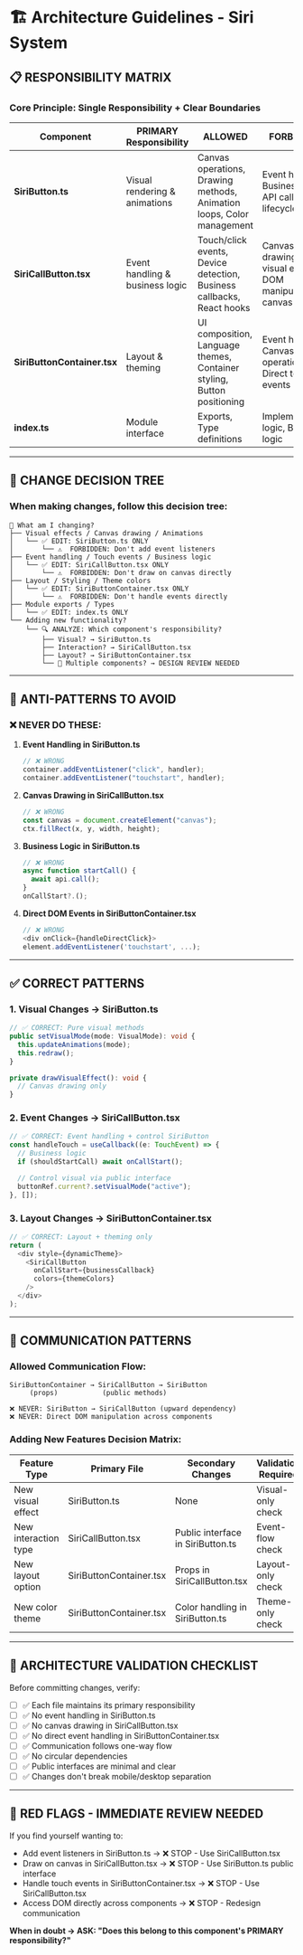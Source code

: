# 🏗️ Architecture Guidelines - Siri System

## 📋 RESPONSIBILITY MATRIX

### Core Principle: **Single Responsibility + Clear Boundaries**

| Component                   | PRIMARY Responsibility          | ALLOWED                                                                | FORBIDDEN                                                         |
| --------------------------- | ------------------------------- | ---------------------------------------------------------------------- | ----------------------------------------------------------------- |
| **SiriButton.ts**           | Visual rendering & animations   | Canvas operations, Drawing methods, Animation loops, Color management  | Event handling, Business logic, API calls, React lifecycle        |
| **SiriCallButton.tsx**      | Event handling & business logic | Touch/click events, Device detection, Business callbacks, React hooks  | Canvas drawing, Direct visual effects, DOM manipulation of canvas |
| **SiriButtonContainer.tsx** | Layout & theming                | UI composition, Language themes, Container styling, Button positioning | Event handling, Canvas operations, Direct touch events            |
| **index.ts**                | Module interface                | Exports, Type definitions                                              | Implementation logic, Business logic                              |

---

## 🔧 CHANGE DECISION TREE

### When making changes, follow this decision tree:

```
🤔 What am I changing?
├── Visual effects / Canvas drawing / Animations
│   └── ✅ EDIT: SiriButton.ts ONLY
│       └── ⚠️  FORBIDDEN: Don't add event listeners
├── Event handling / Touch events / Business logic
│   └── ✅ EDIT: SiriCallButton.tsx ONLY
│       └── ⚠️  FORBIDDEN: Don't draw on canvas directly
├── Layout / Styling / Theme colors
│   └── ✅ EDIT: SiriButtonContainer.tsx ONLY
│       └── ⚠️  FORBIDDEN: Don't handle events directly
├── Module exports / Types
│   └── ✅ EDIT: index.ts ONLY
└── Adding new functionality?
    └── 🔍 ANALYZE: Which component's responsibility?
        ├── Visual? → SiriButton.ts
        ├── Interaction? → SiriCallButton.tsx
        ├── Layout? → SiriButtonContainer.tsx
        └── 🚨 Multiple components? → DESIGN REVIEW NEEDED
```

---

## 🚫 ANTI-PATTERNS TO AVOID

### ❌ NEVER DO THESE:

1. **Event Handling in SiriButton.ts**

   ```typescript
   // ❌ WRONG
   container.addEventListener("click", handler);
   container.addEventListener("touchstart", handler);
   ```

2. **Canvas Drawing in SiriCallButton.tsx**

   ```typescript
   // ❌ WRONG
   const canvas = document.createElement("canvas");
   ctx.fillRect(x, y, width, height);
   ```

3. **Business Logic in SiriButton.ts**

   ```typescript
   // ❌ WRONG
   async function startCall() {
     await api.call();
   }
   onCallStart?.();
   ```

4. **Direct DOM Events in SiriButtonContainer.tsx**
   ```typescript
   // ❌ WRONG
   <div onClick={handleDirectClick}>
   element.addEventListener('touchstart', ...);
   ```

---

## ✅ CORRECT PATTERNS

### 1. **Visual Changes → SiriButton.ts**

```typescript
// ✅ CORRECT: Pure visual methods
public setVisualMode(mode: VisualMode): void {
  this.updateAnimations(mode);
  this.redraw();
}

private drawVisualEffect(): void {
  // Canvas drawing only
}
```

### 2. **Event Changes → SiriCallButton.tsx**

```typescript
// ✅ CORRECT: Event handling + control SiriButton
const handleTouch = useCallback((e: TouchEvent) => {
  // Business logic
  if (shouldStartCall) await onCallStart();

  // Control visual via public interface
  buttonRef.current?.setVisualMode("active");
}, []);
```

### 3. **Layout Changes → SiriButtonContainer.tsx**

```typescript
// ✅ CORRECT: Layout + theming only
return (
  <div style={dynamicTheme}>
    <SiriCallButton
      onCallStart={businessCallback}
      colors={themeColors}
    />
  </div>
);
```

---

## 🔄 COMMUNICATION PATTERNS

### **Allowed Communication Flow:**

```
SiriButtonContainer → SiriCallButton → SiriButton
     (props)           (public methods)

❌ NEVER: SiriButton → SiriCallButton (upward dependency)
❌ NEVER: Direct DOM manipulation across components
```

### **Adding New Features Decision Matrix:**

| Feature Type         | Primary File            | Secondary Changes                 | Validation Required |
| -------------------- | ----------------------- | --------------------------------- | ------------------- |
| New visual effect    | SiriButton.ts           | None                              | Visual-only check   |
| New interaction type | SiriCallButton.tsx      | Public interface in SiriButton.ts | Event-flow check    |
| New layout option    | SiriButtonContainer.tsx | Props in SiriCallButton.tsx       | Layout-only check   |
| New color theme      | SiriButtonContainer.tsx | Color handling in SiriButton.ts   | Theme-only check    |

---

## 🎯 ARCHITECTURE VALIDATION CHECKLIST

Before committing changes, verify:

- [ ] ✅ Each file maintains its primary responsibility
- [ ] ✅ No event handling in SiriButton.ts
- [ ] ✅ No canvas drawing in SiriCallButton.tsx
- [ ] ✅ No direct event handling in SiriButtonContainer.tsx
- [ ] ✅ Communication follows one-way flow
- [ ] ✅ No circular dependencies
- [ ] ✅ Public interfaces are minimal and clear
- [ ] ✅ Changes don't break mobile/desktop separation

---

## 🚨 RED FLAGS - IMMEDIATE REVIEW NEEDED

If you find yourself wanting to:

- Add event listeners in SiriButton.ts → ❌ STOP - Use SiriCallButton.tsx
- Draw on canvas in SiriCallButton.tsx → ❌ STOP - Use SiriButton.ts public interface
- Handle touch events in SiriButtonContainer.tsx → ❌ STOP - Use SiriCallButton.tsx
- Access DOM directly across components → ❌ STOP - Redesign communication

**When in doubt → ASK: "Does this belong to this component's PRIMARY responsibility?"**
